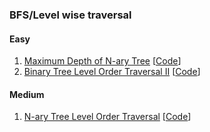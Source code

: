 ### BFS/Level wise traversal
#### Easy
1. [Maximum Depth of N-ary Tree](https://leetcode.com/problems/maximum-depth-of-n-ary-tree)
[[Code](https://github.com/kingychiu/algorithm_problems/blob/master/src/maximum_depth_of_n_ary_tree/solution.py)]
2. [Binary Tree Level Order Traversal II](https://leetcode.com/problems/binary-tree-level-order-traversal-ii/)
[[Code](https://github.com/kingychiu/algorithm_problems/blob/master/src/binary_tree_level_order_traversal_ii/solution.py)]
#### Medium
1. [N-ary Tree Level Order Traversal](https://leetcode.com/problems/n-ary-tree-level-order-traversal/)
[[Code](https://github.com/kingychiu/algorithm_problems/blob/master/src/n_ary_tree_level_order_traversal/solution.py)]